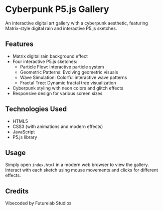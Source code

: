 # Cyberpunk P5.js Gallery

An interactive digital art gallery with a cyberpunk aesthetic, featuring Matrix-style digital rain and interactive P5.js sketches.

## Features

- Matrix digital rain background effect
- Four interactive P5.js sketches:
  - Particle Flow: Interactive particle system
  - Geometric Patterns: Evolving geometric visuals
  - Wave Simulation: Colorful interactive wave patterns
  - Fractal Tree: Dynamic fractal tree visualization
- Cyberpunk styling with neon colors and glitch effects
- Responsive design for various screen sizes

## Technologies Used

- HTML5
- CSS3 (with animations and modern effects)
- JavaScript
- P5.js library

## Usage

Simply open `index.html` in a modern web browser to view the gallery. Interact with each sketch using mouse movements and clicks for different effects.

## Credits

Vibecoded by Futurelab Studios 